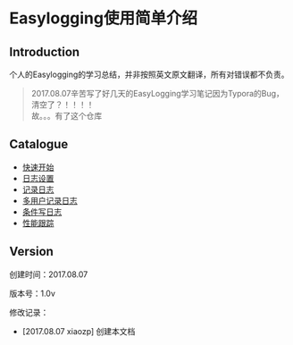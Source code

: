 # Easylogging使用简单介绍
## Introduction
个人的Easylogging的学习总结，并非按照英文原文翻译，所有对错误都不负责。

> 2017.08.07辛苦写了好几天的EasyLogging学习笔记因为Typora的Bug，清空了？！！！！  
故。。。有了这个仓库

## Catalogue
- [快速开始](./Chapter/QuickStart.md)
- [日志设置]()
- [记录日志]()
- [多用户记录日志]()
- [条件写日志]()
- [性能跟踪]()

## Version
创建时间：2017.08.07

版本号：1.0v

修改记录：

- [2017.08.07 xiaozp] 创建本文档
